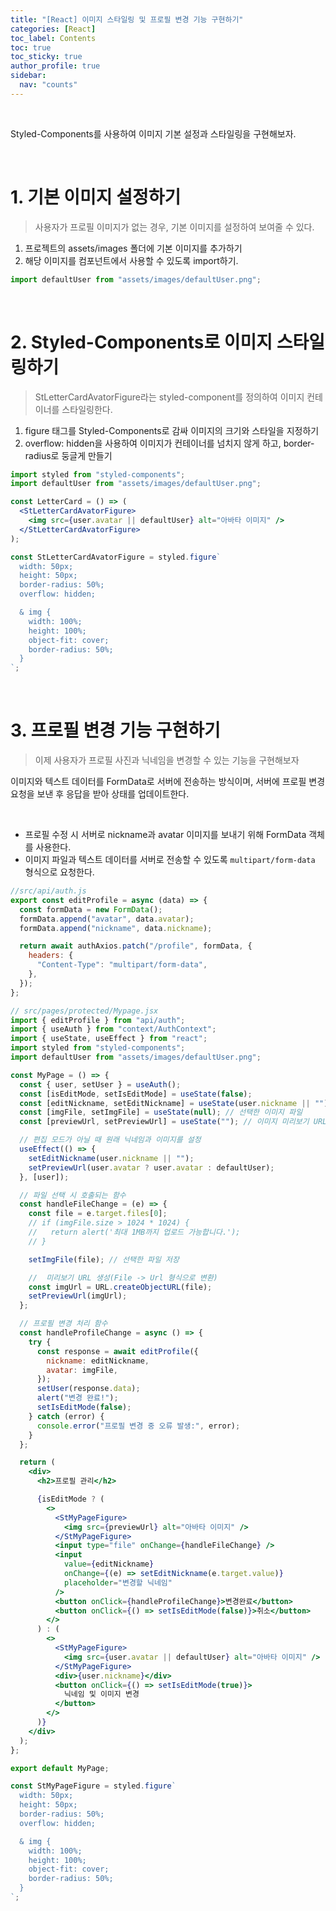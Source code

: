 ```yaml
---
title: "[React] 이미지 스타일링 및 프로필 변경 기능 구현하기"
categories: [React]
toc_label: Contents
toc: true
toc_sticky: true
author_profile: true
sidebar:
  nav: "counts"
---
```


<br>

Styled-Components를 사용하여 이미지 기본 설정과 스타일링을 구현해보자.

<br>

# 1. 기본 이미지 설정하기

> 사용자가 프로필 이미지가 없는 경우, 기본 이미지를 설정하여 보여줄 수 있다.

1. 프로젝트의 assets/images 폴더에 기본 이미지를 추가하기
2. 해당 이미지를 컴포넌트에서 사용할 수 있도록 import하기.

```jsx
import defaultUser from "assets/images/defaultUser.png";
```

<br>

# 2. Styled-Components로 이미지 스타일링하기

> StLetterCardAvatorFigure라는 styled-component를 정의하여 이미지 컨테이너를 스타일링한다.

1. figure 태그를 Styled-Components로 감싸 이미지의 크기와 스타일을 지정하기
2. overflow: hidden을 사용하여 이미지가 컨테이너를 넘치지 않게 하고, border-radius로 둥글게 만들기

```jsx
import styled from "styled-components";
import defaultUser from "assets/images/defaultUser.png";

const LetterCard = () => (
  <StLetterCardAvatorFigure>
    <img src={user.avatar || defaultUser} alt="아바타 이미지" />
  </StLetterCardAvatorFigure>
);

const StLetterCardAvatorFigure = styled.figure`
  width: 50px;
  height: 50px;
  border-radius: 50%;
  overflow: hidden;

  & img {
    width: 100%;
    height: 100%;
    object-fit: cover;
    border-radius: 50%;
  }
`;
```

<br>

# 3. 프로필 변경 기능 구현하기

> 이제 사용자가 프로필 사진과 닉네임을 변경할 수 있는 기능을 구현해보자

이미지와 텍스트 데이터를 FormData로 서버에 전송하는 방식이며, 서버에 프로필 변경 요청을 보낸 후 응답을 받아 상태를 업데이트한다.

<br>

- 프로필 수정 시 서버로 nickname과 avatar 이미지를 보내기 위해 FormData 객체를 사용한다.
- 이미지 파일과 텍스트 데이터를 서버로 전송할 수 있도록 `multipart/form-data` 형식으로 요청한다.

```jsx
//src/api/auth.js
export const editProfile = async (data) => {
  const formData = new FormData();
  formData.append("avatar", data.avatar);
  formData.append("nickname", data.nickname);

  return await authAxios.patch("/profile", formData, {
    headers: {
      "Content-Type": "multipart/form-data",
    },
  });
};
```

```jsx
// src/pages/protected/Mypage.jsx
import { editProfile } from "api/auth";
import { useAuth } from "context/AuthContext";
import { useState, useEffect } from "react";
import styled from "styled-components";
import defaultUser from "assets/images/defaultUser.png";

const MyPage = () => {
  const { user, setUser } = useAuth();
  const [isEditMode, setIsEditMode] = useState(false);
  const [editNickname, setEditNickname] = useState(user.nickname || ""); // 편집할 닉네임 상태
  const [imgFile, setImgFile] = useState(null); // 선택한 이미지 파일
  const [previewUrl, setPreviewUrl] = useState(""); // 이미지 미리보기 URL

  // 편집 모드가 아닐 때 원래 닉네임과 이미지를 설정
  useEffect(() => {
    setEditNickname(user.nickname || "");
    setPreviewUrl(user.avatar ? user.avatar : defaultUser);
  }, [user]);

  // 파일 선택 시 호출되는 함수
  const handleFileChange = (e) => {
    const file = e.target.files[0];
    // if (imgFile.size > 1024 * 1024) {
    //   return alert('최대 1MB까지 업로드 가능합니다.');
    // }

    setImgFile(file); // 선택한 파일 저장

    //  미리보기 URL 생성(File -> Url 형식으로 변환)
    const imgUrl = URL.createObjectURL(file);
    setPreviewUrl(imgUrl);
  };

  // 프로필 변경 처리 함수
  const handleProfileChange = async () => {
    try {
      const response = await editProfile({
        nickname: editNickname,
        avatar: imgFile,
      });
      setUser(response.data);
      alert("변경 완료!");
      setIsEditMode(false);
    } catch (error) {
      console.error("프로필 변경 중 오류 발생:", error);
    }
  };

  return (
    <div>
      <h2>프로필 관리</h2>

      {isEditMode ? (
        <>
          <StMyPageFigure>
            <img src={previewUrl} alt="아바타 이미지" />
          </StMyPageFigure>
          <input type="file" onChange={handleFileChange} />
          <input
            value={editNickname}
            onChange={(e) => setEditNickname(e.target.value)}
            placeholder="변경할 닉네임"
          />
          <button onClick={handleProfileChange}>변경완료</button>
          <button onClick={() => setIsEditMode(false)}>취소</button>
        </>
      ) : (
        <>
          <StMyPageFigure>
            <img src={user.avatar || defaultUser} alt="아바타 이미지" />
          </StMyPageFigure>
          <div>{user.nickname}</div>
          <button onClick={() => setIsEditMode(true)}>
            닉네임 및 이미지 변경
          </button>
        </>
      )}
    </div>
  );
};

export default MyPage;

const StMyPageFigure = styled.figure`
  width: 50px;
  height: 50px;
  border-radius: 50%;
  overflow: hidden;

  & img {
    width: 100%;
    height: 100%;
    object-fit: cover;
    border-radius: 50%;
  }
`;
```

<br>
